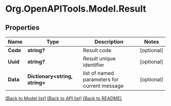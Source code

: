 # Org.OpenAPITools.Model.Result

## Properties

Name | Type | Description | Notes
------------ | ------------- | ------------- | -------------
**Code** | **string?** | Result code | [optional] 
**Uuid** | **string?** | Result unique identifier | [optional] 
**Data** | **Dictionary&lt;string, string&gt;** | list of named parameters for current message | [optional] 

[[Back to Model list]](../README.md#documentation-for-models) [[Back to API list]](../README.md#documentation-for-api-endpoints) [[Back to README]](../README.md)

